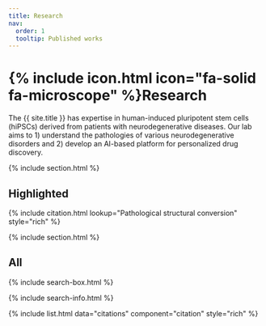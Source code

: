 ```yaml
---
title: Research
nav:
  order: 1
  tooltip: Published works
---
```


# {% include icon.html icon="fa-solid fa-microscope" %}Research

The {{ site.title }} has expertise in human-induced pluripotent stem cells (hiPSCs) derived from patients with neurodegenerative diseases. Our lab aims to 1) understand the pathologies of various neurodegenerative disorders and 2) develop an AI-based platform for personalized drug discovery.

{% include section.html %}

## Highlighted

{% include citation.html lookup="Pathological structural conversion" style="rich" %}

{% include section.html %}

## All

{% include search-box.html %}

{% include search-info.html %}

{% include list.html data="citations" component="citation" style="rich" %}
